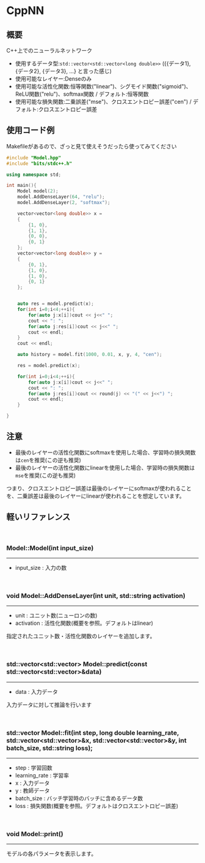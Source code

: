 # CppNN
## 概要
C++上でのニューラルネットワーク

- 使用するデータ型:`std::vector<std::vector<long double>>`
    ({{データ1}, {データ2}, {データ3}, ...} と言った感じ)
- 使用可能なレイヤー:Denseのみ
- 使用可能な活性化関数:恒等関数("linear")、シグモイド関数("sigmoid")、ReLU関数("relu")、softmax関数 / デフォルト:恒等関数
- 使用可能な損失関数:二乗誤差("mse")、クロスエントロピー誤差("cen") / デフォルト:クロスエントロピー誤差

## 使用コード例

Makefileがあるので、ざっと見て使えそうだったら使ってみてください

```C++
#include "Model.hpp"
#include "bits/stdc++.h"

using namespace std;

int main(){
    Model model(2);
    model.AddDenseLayer(64, "relu");
    model.AddDenseLayer(2, "softmax");

    vector<vector<long double>> x = 
    {
        {1, 0},
        {1, 1},
        {0, 0},
        {0, 1}
    };
    vector<vector<long double>> y = 
    {
        {0, 1},
        {1, 0},
        {1, 0},
        {0, 1}
    };


    auto res = model.predict(x);
    for(int i=0;i<4;++i){
        for(auto j:x[i])cout << j<<" ";
        cout << ": ";
        for(auto j:res[i])cout << j<<" ";
        cout << endl;
    }
    cout << endl;

    auto history = model.fit(1000, 0.01, x, y, 4, "cen");

    res = model.predict(x);

    for(int i=0;i<4;++i){
        for(auto j:x[i])cout << j<<" ";
        cout << ": ";
        for(auto j:res[i])cout << round(j) << "(" << j<<") ";
        cout << endl;
    }

}
```

## 注意
- 最後のレイヤーの活性化関数にsoftmaxを使用した場合、学習時の損失関数は`cen`を推奨(この逆も推奨)
- 最後のレイヤーの活性化関数にlinearを使用した場合、学習時の損失関数は`mse`を推奨(この逆も推奨)

つまり、クロスエントロピー誤差は最後のレイヤーにsoftmaxが使われることを、二乗誤差は最後のレイヤーにlinearが使われることを想定しています。

## 軽いリファレンス

<br>

### Model::Model(int input_size)
<hr>

- input_size : 入力の数

<br>

### void Model::AddDenseLayer(int unit, std::string activation)
<hr>

- unit : ユニット数(ニューロンの数)
- activation : 活性化関数(概要を参照。デフォルトはlinear)

指定されたユニット数・活性化関数のレイヤーを追加します。

<br>

### std::vector<std::vector<long double>> Model::predict(const std::vector<std::vector<long double>>&data)
<hr>

- data : 入力データ

入力データに対して推論を行います

<br>

### std::vector<long double> Model::fit(int step, long double learning_rate, std::vector<std::vector<long double>>&x, std::vector<std::vector<long double>>&y, int batch_size, std::string loss);
<hr>

- step : 学習回数
- learning_rate : 学習率
- x : 入力データ
- y : 教師データ
- batch_size : バッチ学習時のバッチに含めるデータ数
- loss : 損失関数(概要を参照。デフォルトはクロスエントロピー誤差)

<br>

### void Model::print()
<hr>

モデルの各パラメータを表示します。

